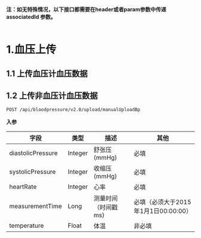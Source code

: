 **注：如无特殊情况，以下接口都需要在header或者param参数中传递associatedId 参数。**<br />**​**<br />
<a name="sSDNN"></a>
# 1.血压上传
<a name="QDBkG"></a>
## 1.1 上传血压计血压数据
<a name="kGddp"></a>
## 1.2 上传非血压计血压数据
```bash
POST /api/bloodpressure/v2.0/upload/manualUploadBp
```
**入参**

| **字段** | **类型** | **描述** | **其他** |
| --- | --- | --- | --- |
| diastolicPressure | Integer | 舒张压(mmHg) | 必填 |
| systolicPressure | Integer | 收缩压(mmHg) | 必填 |
| heartRate | Integer | 心率 | 必填 |
| measurementTime | Long | 测量时间（时间戳ms) | 必填（必须大于2015年1月1日00:00:00） |
| temperature | Float | 体温 | 非必填 |





